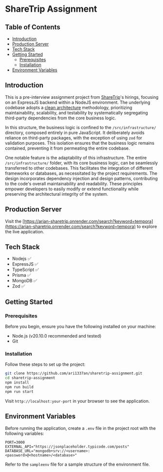 # ShareTrip Assignment

## Table of Contents

- [Introduction](#introduction)
- [Production Server](#production-server)
- [Tech Stack](#tech-stack)
- [Getting Started](#getting-started)
  - [Prerequisites](#prerequisites)
  - [Installation](#installation)
- [Environment Variables](#environment-variables)

## Introduction

This is a pre-interview assignment project from [ShareTrip](https://sharetrip.net)'s hirings, focusing on an ExpressJS backend within a NodeJS environment. The underlying codebase adopts a [clean architecture](https://www.amazon.com/Clean-Architecture-Craftsmans-Software-Structure/dp/0134494164) methodology, prioritizing maintainability, scalability, and testability by systematically segregating third-party dependencies from the core business logic.

In this structure, the business logic is confined to the `/src/infrastructure/` directory, composed entirely in pure JavaScript. It deliberately avoids reliance on third-party packages, with the exception of using `zod` for validation purposes. This isolation ensures that the business logic remains contained, preventing it from permeating the entire codebase.

One notable feature is the adaptability of this infrastructure. The entire `/src/infrastructure/` folder, with its core business logic, can be seamlessly transferred to other codebases. This facilitates the integration of different frameworks or databases, as necessitated by the project requirements. The design incorporates dependency injection and design patterns, contributing to the code's overall maintainability and readability. These principles empower developers to easily modify or extend functionality while preserving the architectural integrity of the system.

## Production Server

Visit the [https://arian-sharetrip.onrender.com/search?keyword=tempora](https://arian-sharetrip.onrender.com/search?keyword=tempora) to explore the live application.

## Tech Stack
   - Nodejs ✅
   - ExpressJS ✅
   - TypeScript ✅
   - Prisma ✅
   - MongoDB ✅
   - Zod ✅

## Getting Started

### Prerequisites

Before you begin, ensure you have the following installed on your machine:

- Node.js (v20.10.0 recommended and tested)
- Git

### Installation

Follow these steps to set up the project:

```bash
git clone https://github.com/ari1337an/sharetrip-assignment.git
cd sharetrip-assignment
npm install
npm run build
npm run start
```

Visit `http://localhost:your-port` in your browser to see the application.

## Environment Variables

Before running the application, create a `.env` file in the project root with the following variables:

```env
PORT=3000
EXTERNAL_API="https://jsonplaceholder.typicode.com/posts"
DATABASE_URL="mongodb+srv://<username>:<password>@<hostname>/<database>"
```

Refer to the `sampleenv` file for a sample structure of the environment file.
